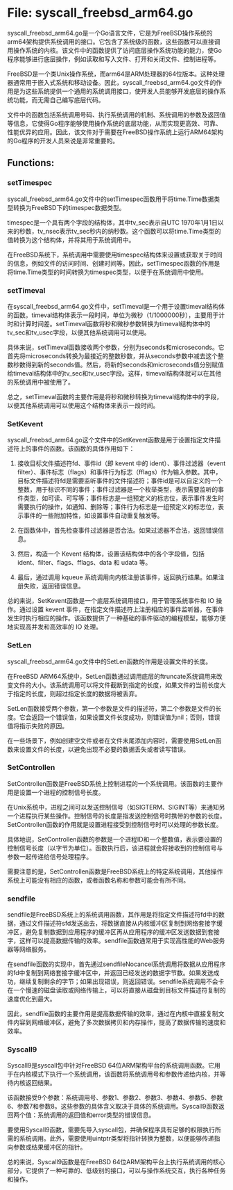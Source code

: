 # File: syscall_freebsd_arm64.go

syscall_freebsd_arm64.go是一个Go语言文件，它是为FreeBSD操作系统的arm64架构提供系统调用的接口。它包含了系统级的函数，这些函数可以直接调用操作系统的内核。该文件中的函数提供了访问底层操作系统功能的能力，使Go程序能够进行底层操作，例如读取和写入文件、打开和关闭文件、控制进程等。

FreeBSD是一个类Unix操作系统，而arm64是ARM处理器的64位版本。这种处理器通常用于嵌入式系统和移动设备。因此，syscall_freebsd_arm64.go文件的作用是为这些系统提供一个通用的系统调用接口，使开发人员能够开发底层的操作系统功能，而无需自己编写底层代码。

文件中的函数包括系统调用号码、执行系统调用的机制、系统调用的参数及返回值等信息，它使得Go程序能够使用操作系统的底层功能，从而实现更高效、可靠、性能优异的应用。因此，该文件对于需要在FreeBSD操作系统上运行ARM64架构的Go程序的开发人员来说是非常重要的。

## Functions:

### setTimespec

syscall_freebsd_arm64.go文件中的setTimespec函数用于将time.Time数据类型转换为FreeBSD下的timespec数据类型。

timespec是一个具有两个字段的结构体，其中tv_sec表示自UTC 1970年1月1日以来的秒数，tv_nsec表示tv_sec秒内的纳秒数。这个函数可以将time.Time类型的值转换为这个结构体，并将其用于系统调用中。

在FreeBSD系统下，系统调用中需要使用timespec结构体来设置或获取关于时间的信息，例如文件的访问时间、创建时间等。因此，setTimespec函数的作用是将time.Time类型的时间转换为timespec类型，以便于在系统调用中使用。



### setTimeval

在syscall_freebsd_arm64.go文件中，setTimeval是一个用于设置timeval结构体的函数。timeval结构体表示一段时间，单位为微秒（1/1000000秒），主要用于计时和计算时间差。setTimeval函数将秒和微秒参数转换为timeval结构体中的tv_sec和tv_usec字段，以便其他系统调用可以使用。

具体来说，setTimeval函数接收两个参数，分别为seconds和microseconds。它首先将microseconds转换为最接近的整数秒数，并从seconds参数中减去这个整数秒数得到新的seconds值。然后，将新的seconds和microseconds值分别赋值给timeval结构体中的tv_sec和tv_usec字段。这样，timeval结构体就可以在其他的系统调用中被使用了。

总之，setTimeval函数的主要作用是将秒和微秒转换为timeval结构体中的字段，以便其他系统调用可以使用这个结构体来表示一段时间。



### SetKevent

syscall_freebsd_arm64.go这个文件中的SetKevent函数是用于设置指定文件描述符上的事件的函数。该函数的具体作用如下：

1. 接收目标文件描述符fd、事件id（即 kevent 中的 ident）、事件过滤器（event filter）、事件标志（flags）和事件行为标志（fflags）作为输入参数。其中，目标文件描述符fd是需要监听事件的文件描述符；事件id是可以自定义的一个整数，用于标识不同的事件；事件过滤器是一个枚举类型，表示需要监听的事件类型，如可读、可写等；事件标志是一组预定义的标志位，表示事件发生时需要执行的操作，如通知、删除等；事件行为标志是一组预定义的标志位，表示事件的一些附加特性，如设置事件自动重复触发等。

2. 在函数体中，首先检查事件过滤器是否合法。如果过滤器不合法，返回错误信息。

3. 然后，构造一个 Kevent 结构体，设置该结构体中的各个字段值，包括 ident、filter、flags、fflags、data 和 udata 等。

4. 最后，通过调用 kqueue 系统调用向内核注册该事件，返回执行结果。如果注册失败，返回错误信息。

总的来说，SetKevent函数是一个底层系统调用接口，用于管理系统事件和 IO 操作。通过设置 kevent 事件，在指定文件描述符上注册相应的事件监听器，在事件发生时执行相应的操作。该函数提供了一种基础的事件驱动的编程模型，能够方便地实现高并发和高效率的 IO 处理。



### SetLen

syscall_freebsd_arm64.go文件中的SetLen函数的作用是设置文件的长度。

在FreeBSD ARM64系统中，SetLen函数通过调用底层的ftruncate系统调用来改变文件的大小。该系统调用可以将文件截断到指定的长度，如果文件的当前长度大于指定的长度，则超过指定长度的数据将被丢弃。

SetLen函数接受两个参数，第一个参数是文件的描述符，第二个参数是文件的长度。它会返回一个错误值，如果设置文件长度成功，则错误值为nil；否则，错误值将指示失败的原因。

在一些场景下，例如创建空文件或者在文件末尾添加内容时，需要使用SetLen函数来设置文件的长度，以避免出现不必要的数据丢失或者读写错误。



### SetControllen

SetControllen函数是FreeBSD系统上控制进程的一个系统调用。该函数的主要作用是设置一个进程的控制信号长度。

在Unix系统中，进程之间可以发送控制信号（如SIGTERM、SIGINT等）来通知另一个进程执行某些操作。控制信号的长度是指发送控制信号时携带的参数的长度。SetControllen函数的作用就是设置进程接受到控制信号时可以处理的参数长度。

具体地说，SetControllen函数的参数是一个进程ID和一个整数值，表示要设置的控制信号长度（以字节为单位）。函数执行后，该进程就会将接收到的控制信号与参数一起传递给信号处理程序。

需要注意的是，SetControllen函数是FreeBSD系统上的特定系统调用，其他操作系统上可能没有相应的函数，或者函数名称和参数可能会有所不同。



### sendfile

sendfile是FreeBSD系统上的系统调用函数，其作用是将指定文件描述符fd中的数据，通过文件描述符sfd发送出去，将数据直接从内核缓冲区复制到网络套接字缓冲区，避免复制数据到应用程序的缓冲区再从应用程序的缓冲区发送数据到套接字，这样可以提高数据传输的效率。sendfile函数通常用于实现高性能的Web服务器等网络服务。

在sendfile函数的实现中，首先通过sendfileNocancel系统调用将数据从应用程序的fd中复制到网络套接字缓冲区中，并返回已经发送的数据字节数。如果发送成功，继续复制剩余的字节；如果出现错误，则返回错误。sendfile系统调用不会卡在一个慢速的磁盘读取或网络传输上，可以将直接从磁盘到目标文件描述符复制的速度优化到最大。  

因此，sendfile函数的主要作用是提高数据传输的效率，通过在内核中直接复制文件内容到网络缓冲区，避免了多次数据拷贝和内存操作，提高了数据传输的速度和效率。



### Syscall9

Syscall9是syscall包中针对FreeBSD 64位ARM架构平台的系统调用函数。它用于在内核模式下执行一个系统调用，该函数将系统调用号和参数传递给内核，并等待内核返回结果。

该函数接受9个参数：系统调用号、参数1、参数2、参数3、参数4、参数5、参数6、参数7和参数8。这些参数的具体含义取决于具体的系统调用。Syscall9函数返回两个值：系统调用的返回值和error类型的错误信息。

要使用Syscall9函数，需要先导入syscall包，并确保程序具有足够的权限执行所需的系统调用。此外，需要使用uintptr类型将指针转换为整数，以便能够传递指向参数或结果缓冲区的指针。

总的来说，Syscall9函数是在FreeBSD 64位ARM架构平台上执行系统调用的核心部分，它提供了一种可靠的、低级别的接口，可以与操作系统交互，执行各种任务和操作。



